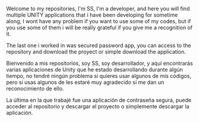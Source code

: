 Welcome to my repositories, I'm SS, I'm a developer, and here you will find multiple UNITY applications that i have been developing for sometime along,
I wont have any problem if you want to use some of my codes, but if you use some of them i will be really grateful if you give me a recognition of it.

The last one i worked in was secured password app, you can access to the repository and download the proyect or simple download the application.

Bienvenido a mis repositorios, soy SS, soy desarrollador, y aquí encontrarás varias aplicaciones de Unity que he estado desarrollando durante algún tiempo, no tendré ningún problema si quieres usar algunos de mis códigos, pero si usas algunos de les estaré muy agradecido si me dan un reconocimiento de ello.

La última en la que trabajé fue una aplicación de contraseña segura, puede acceder al repositorio y descargar el proyecto o simplemente descargar la aplicación.
